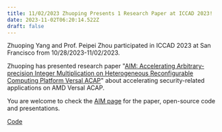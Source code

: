 ```yaml
---
title: 11/02/2023 Zhuoping Presents 1 Research Paper at ICCAD 2023!
date: 2023-11-02T06:20:14.522Z
draft: false
---
```


Zhuoping Yang and Prof. Peipei Zhou participated in ICCAD 2023 at San Francisco from 10/28/2023-11/02/2023.

Zhuoping has presented research paper "[AIM: Accelerating Arbitrary-precision Integer Multiplication on Heterogeneous Reconfigurable Computing Platform Versal ACAP](https://peipeizhou-eecs.github.io/publication/2023iccad/2023iccad.pdf)" about accelerating security-related applications on AMD Versal ACAP.

You are welcome to check the [AIM page](https://peipeizhou-eecs.github.io/publication/2023iccad/) for the paper, open-source code and presentations.



[Code](https://github.com/arc-research-lab/AIM)


